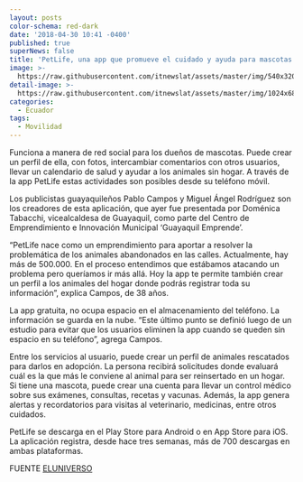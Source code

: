 ```yaml
---
layout: posts
color-schema: red-dark
date: '2018-04-30 10:41 -0400'
published: true
superNews: false
title: 'PetLife, una app que promueve el cuidado y ayuda para mascotas'
image: >-
  https://raw.githubusercontent.com/itnewslat/assets/master/img/540x320/Petlife-p.jpg
detail-image: >-
  https://raw.githubusercontent.com/itnewslat/assets/master/img/1024x680/Petlife-g.jpg
categories:
  - Ecuador
tags:
  - Movilidad
---
```

Funciona a manera de red social para los dueños de mascotas. Puede crear un perfil de ella, con fotos, intercambiar comentarios con otros usuarios, llevar un calendario de salud y ayudar a los animales sin hogar. A través de la app PetLife estas actividades son posibles desde su teléfono móvil.

Los publicistas guayaquileños Pablo Campos y Miguel Ángel Rodríguez son los creadores de esta aplicación, que ayer fue presentada por Doménica Tabacchi, vicealcaldesa de Guayaquil, como parte del Centro de Emprendimiento e Innovación Municipal ‘Guayaquil Emprende’.

“PetLife nace como un emprendimiento para aportar a resolver la problemática de los animales abandonados en las calles. Actualmente, hay más de 500.000. En el proceso entendimos que estábamos atacando un problema pero queríamos ir más allá. Hoy la app te permite también crear un perfil a los animales del hogar donde podrás registrar toda su información”, explica Campos, de 38 años.

La app gratuita, no ocupa espacio en el almacenamiento del teléfono. La información se guarda en la nube. “Este último punto se definió luego de un estudio para evitar que los usuarios eliminen la app cuando se queden sin espacio en su teléfono”, agrega Campos.

Entre los servicios al usuario, puede crear un perfil de animales rescatados para darlos en adopción. La persona recibirá solicitudes donde evaluará cuál es la que más le conviene al animal para ser reinsertado en un hogar. Si tiene una mascota, puede crear una cuenta para llevar un control médico sobre sus exámenes, consultas, recetas y vacunas. Además, la app genera alertas y recordatorios para visitas al veterinario, medicinas, entre otros cuidados.

PetLife se descarga en el Play Store para Android o en App Store para iOS. La aplicación registra, desde hace tres semanas, más de 700 descargas en ambas plataformas.

FUENTE [ELUNIVERSO](https://www.eluniverso.com/vida/2018/04/27/nota/6733410/petlife-app-que-promueve-cuidado-ayuda-mascotas)
